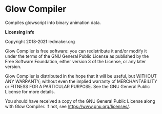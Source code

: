 # Glow Compiler

Compiles glowscript into binary animation data.

**Licensing info**

Copyright 2018-2021 ledmaker.org

Glow Compiler is free software: you can redistribute it and/or modify it under the terms of the GNU General Public License as published by the Free Software Foundation, either version 3 of the License, or any later version.

Glow Compiler is distributed in the hope that it will be useful, but WITHOUT ANY WARRANTY; without even the implied warranty of MERCHANTABILITY or FITNESS FOR A PARTICULAR PURPOSE. See the GNU General Public License for more details.

You should have received a copy of the GNU General Public License along with Glow Compiler. If not, see https://www.gnu.org/licenses/.

